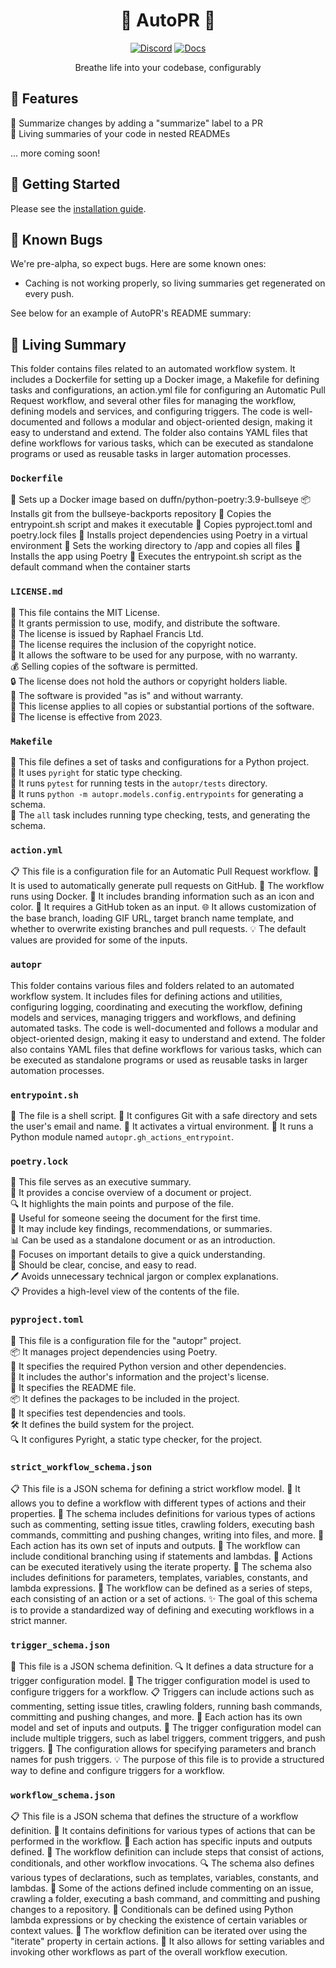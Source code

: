 <div align="center">

# 🌳 AutoPR 🌳

[![Discord](https://badgen.net/badge/icon/discord?icon=nope&label&color=purple)](https://discord.gg/ykk7Znt3K6)
[![Docs](https://badgen.net/badge/icon/docs?icon=docs&label&color=blue)](https://docs.autopr.com)

Breathe life into your codebase, configurably  

</div>

## 🌟 Features

📄 Summarize changes by adding a "summarize" label to a PR  
🌳 Living summaries of your code in nested READMEs

... more coming soon!

## 🚀 Getting Started

Please see the [installation guide](https://docs.autopr.com/docs/installation).

## 🐞 Known Bugs

We're pre-alpha, so expect bugs. Here are some known ones:

- Caching is not working properly, so living summaries get regenerated on every push.

See below for an example of AutoPR's README summary:

<!-- Living README Summary -->
## 🌳 Living Summary

This folder contains files related to an automated workflow system. It includes a Dockerfile for setting up a Docker image, a Makefile for defining tasks and configurations, an action.yml file for configuring an Automatic Pull Request workflow, and several other files for managing the workflow, defining models and services, and configuring triggers. The code is well-documented and follows a modular and object-oriented design, making it easy to understand and extend. The folder also contains YAML files that define workflows for various tasks, which can be executed as standalone programs or used as reusable tasks in larger automation processes.


### `Dockerfile`

🔧 Sets up a Docker image based on duffn/python-poetry:3.9-bullseye
📦 Installs git from the bullseye-backports repository
📝 Copies the entrypoint.sh script and makes it executable
📝 Copies pyproject.toml and poetry.lock files
🔧 Installs project dependencies using Poetry in a virtual environment
📂 Sets the working directory to /app and copies all files
🔧 Installs the app using Poetry
🚀 Executes the entrypoint.sh script as the default command when the container starts


### `LICENSE.md`

📄 This file contains the MIT License.    
📝 It grants permission to use, modify, and distribute the software.    
👤 The license is issued by Raphael Francis Ltd.    
📜 The license requires the inclusion of the copyright notice.    
💼 It allows the software to be used for any purpose, with no warranty.    
💰 Selling copies of the software is permitted.    
🔒 The license does not hold the authors or copyright holders liable.    
🔧 The software is provided "as is" and without warranty.    
📝 This license applies to all copies or substantial portions of the software.    
📝 The license is effective from 2023.


### `Makefile`

📝 This file defines a set of tasks and configurations for a Python project.   
🔧 It uses `pyright` for static type checking.   
🧪 It runs `pytest` for running tests in the `autopr/tests` directory.   
📄 It runs `python -m autopr.models.config.entrypoints` for generating a schema.   
🔀 The `all` task includes running type checking, tests, and generating the schema.   



### `action.yml`

📋 This file is a configuration file for an Automatic Pull Request workflow.
🔧 It is used to automatically generate pull requests on GitHub.
🐳 The workflow runs using Docker.
🎨 It includes branding information such as an icon and color.
🔑 It requires a GitHub token as an input.
🌐 It allows customization of the base branch, loading GIF URL, target branch name template, and whether to overwrite existing branches and pull requests.
💡 The default values are provided for some of the inputs.



### `autopr`

This folder contains various files and folders related to an automated workflow system. It includes files for defining actions and utilities, configuring logging, coordinating and executing the workflow, defining models and services, managing triggers and workflows, and defining automated tasks. The code is well-documented and follows a modular and object-oriented design, making it easy to understand and extend. The folder also contains YAML files that define workflows for various tasks, which can be executed as standalone programs or used as reusable tasks in larger automation processes.


### `entrypoint.sh`

📝 The file is a shell script.
🔧 It configures Git with a safe directory and sets the user's email and name.
🔌 It activates a virtual environment.
🐍 It runs a Python module named `autopr.gh_actions_entrypoint`.


### `poetry.lock`

📄 This file serves as an executive summary.     
📝 It provides a concise overview of a document or project.     
🔍 It highlights the main points and purpose of the file.     
👀 Useful for someone seeing the document for the first time.     
📑 It may include key findings, recommendations, or summaries.     
📊 Can be used as a standalone document or as an introduction.     
📌 Focuses on important details to give a quick understanding.     
📝 Should be clear, concise, and easy to read.     
🖊️ Avoids unnecessary technical jargon or complex explanations.     
📋 Provides a high-level view of the contents of the file.    


### `pyproject.toml`

📝 This file is a configuration file for the "autopr" project.  
📦 It manages project dependencies using Poetry.  
🔧 It specifies the required Python version and other dependencies.  
🔑 It includes the author's information and the project's license.  
📄 It specifies the README file.  
📦 It defines the packages to be included in the project.  
🧪 It specifies test dependencies and tools.  
🛠️ It defines the build system for the project.  
🔍 It configures Pyright, a static type checker, for the project.


### `strict_workflow_schema.json`

📋 This file is a JSON schema for defining a strict workflow model.
📝 It allows you to define a workflow with different types of actions and their properties.
🔗 The schema includes definitions for various types of actions such as commenting, setting issue titles, crawling folders, executing bash commands, committing and pushing changes, writing into files, and more.
📂 Each action has its own set of inputs and outputs.
🔀 The workflow can include conditional branching using if statements and lambdas.
🔄 Actions can be executed iteratively using the iterate property.
🧩 The schema also includes definitions for parameters, templates, variables, constants, and lambda expressions.
📜 The workflow can be defined as a series of steps, each consisting of an action or a set of actions.
✨ The goal of this schema is to provide a standardized way of defining and executing workflows in a strict manner.


### `trigger_schema.json`

📄 This file is a JSON schema definition.
🔍 It defines a data structure for a trigger configuration model.
🚀 The trigger configuration model is used to configure triggers for a workflow.
📋 Triggers can include actions such as commenting, setting issue titles, crawling folders, running bash commands, committing and pushing changes, and more.
📂 Each action has its own model and set of inputs and outputs.
🔀 The trigger configuration model can include multiple triggers, such as label triggers, comment triggers, and push triggers.
🔧 The configuration allows for specifying parameters and branch names for push triggers.
💡 The purpose of this file is to provide a structured way to define and configure triggers for a workflow.


### `workflow_schema.json`

📋 This file is a JSON schema that defines the structure of a workflow definition.
🔢 It contains definitions for various types of actions that can be performed in the workflow.
📝 Each action has specific inputs and outputs defined.
🔀 The workflow definition can include steps that consist of actions, conditionals, and other workflow invocations.
🔍 The schema also defines various types of declarations, such as templates, variables, constants, and lambdas.
📂 Some of the actions defined include commenting on an issue, crawling a folder, executing a bash command, and committing and pushing changes to a repository.
🔀 Conditionals can be defined using Python lambda expressions or by checking the existence of certain variables or context values.
🔄 The workflow definition can be iterated over using the "iterate" property in certain actions.
🔧 It also allows for setting variables and invoking other workflows as part of the overall workflow execution.

<!-- Living README Summary -->